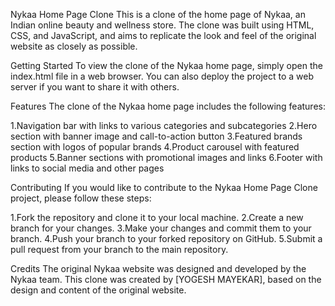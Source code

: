 Nykaa Home Page Clone
This is a clone of the home page of Nykaa, an Indian online beauty and wellness store. The clone was built using HTML, CSS, and JavaScript, and aims to replicate the look and feel of the original website as closely as possible.

Getting Started
To view the clone of the Nykaa home page, simply open the index.html file in a web browser. You can also deploy the project to a web server if you want to share it with others.

Features
The clone of the Nykaa home page includes the following features:

 1.Navigation bar with links to various categories and subcategories
 2.Hero section with banner image and call-to-action button
 3.Featured brands section with logos of popular brands
 4.Product carousel with featured products
 5.Banner sections with promotional images and links
 6.Footer with links to social media and other pages

Contributing
If you would like to contribute to the Nykaa Home Page Clone project, please follow these steps:

 1.Fork the repository and clone it to your local machine.
 2.Create a new branch for your changes.
 3.Make your changes and commit them to your branch.
 4.Push your branch to your forked repository on GitHub.
 5.Submit a pull request from your branch to the main repository.

Credits
The original Nykaa website was designed and developed by the Nykaa team. This clone was created by [YOGESH MAYEKAR], based on the design and content of the original website.

